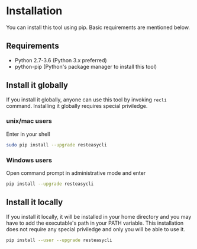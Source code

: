 # Installation

You can install this tool using pip. Basic requirements are mentioned below.

## Requirements

- Python 2.7-3.6 (Python 3.x preferred)
- python-pip (Python's package manager to install this tool)

## Install it globally

If you install it globally, anyone can use this tool by invoking `recli` command. Installing it globally requires special priviledge.

### unix/mac users

Enter in your shell

```bash
sudo pip install --upgrade resteasycli
```

### Windows users

Open command prompt in administrative mode and enter

```bash
pip install --upgrade resteasycli
```

## Install it locally

If you install it locally, it will be installed in your home directory and you may have to add the executable's path in your PATH variable. This installation does not require any special priviledge and only you will be able to use it.

```bash
pip install --user --upgrade resteasycli
```
